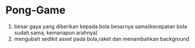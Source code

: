 # Pong-Game
1.  besar gaya yang diberikan kepada bola besarnya sama(kecepatan bola sudah sama, kemanapun arahnya)
2.  mengubah sedikit asset pada bola,raket dan menambahkan background
